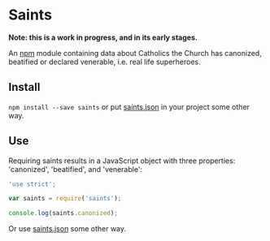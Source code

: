 # Saints

**Note: this is a work in progress, and in its early stages.**

An [npm](https://www.npmjs.com/package/saints) module containing data about Catholics the Church has canonized, beatified or declared venerable, i.e. real life superheroes.

## Install

`npm install --save saints` or put [saints.json](https://github.com/jesse-blake/saints/blob/master/saints.json) in your project some other way.

## Use

Requiring saints results in a JavaScript object with three properties: 'canonized', 'beatified', and 'venerable':

```js
'use strict';

var saints = require('saints');

console.log(saints.canonized);
```

Or use [saints.json](https://github.com/jesse-blake/saints/blob/master/saints.json) some other way.
